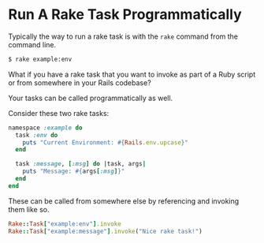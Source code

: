 # Run A Rake Task Programmatically

Typically the way to run a rake task is with the `rake` command from the
command line.

```bash
$ rake example:env
```

What if you have a rake task that you want to invoke as part of a Ruby script
or from somewhere in your Rails codebase?

Your tasks can be called programmatically as well.

Consider these two rake tasks:

```ruby
namespace :example do
  task :env do
    puts "Current Environment: #{Rails.env.upcase}"
  end

  task :message, [:msg] do |task, args|
    puts "Message: #{args[:msg]}"
  end
end
```

These can be called from somewhere else by referencing and invoking them like
so.

```ruby
Rake::Task["example:env"].invoke
Rake::Task["example:message"].invoke("Nice rake task!")
```
